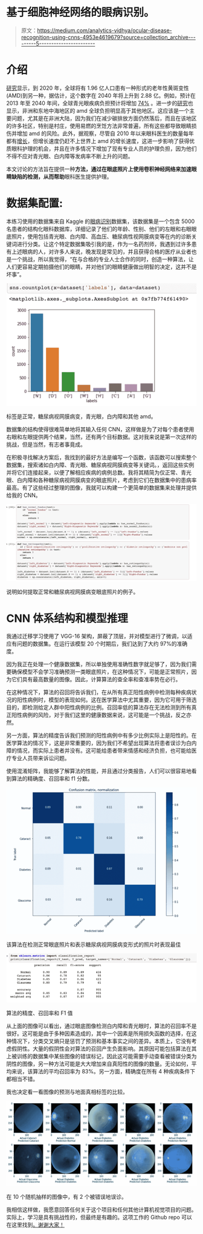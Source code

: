 # 基于细胞神经网络的眼病识别。

> 原文：<https://medium.com/analytics-vidhya/ocular-disease-recognition-using-cnns-4953e4619679?source=collection_archive---------5----------------------->

# 介绍

[研究](https://www.sciencedirect.com/science/article/pii/S2214109X13701451#:~:text=This%20systematic%20review%20and%20meta,to%20288%20million%20in%202040.)显示，到 2020 年，全球将有 1.96 亿人口患有一种形式的老年性黄斑变性(AMD)到另一种，据估计，这个数字在 2040 年将上升到 2.88 亿。例如，预计在 2013 年至 2040 年间，全球青光眼疾病负担预计将增加 [74%](https://www.aaojournal.org/action/showPdf?pii=S0161-6420%2814%2900433-3) 。进一步的[研究](https://bmcpublichealth.biomedcentral.com/track/pdf/10.1186/s12889-020-8445-y.pdf)也显示，非洲和东地中海地区的 amd 全球负担明显高于其他地区。这应该是一个主要问题，尤其是在非洲大陆，因为我们在减少碳排放方面仍然落后，而且在该地区的许多社区，特别是村庄，使用易燃的烹饪方法非常普遍，所有这些都导致眼睛损伤并增加 amd 的风险。此外，据观察，尽管自 2010 年以来眼科医生的数量每年都有[增长](https://bjo.bmj.com/content/bjophthalmol/104/4/588.full.pdf)，但增长速度仍赶不上世界上 amd 的增长速度，这进一步影响了获得优质眼科护理的机会，并且在许多情况下增加了现有专业人员的护理负担，因为他们不得不应对青光眼、白内障等发病率不断上升的问题。

本文讨论的方法旨在提供一种**方法，通过在眼底照片上使用卷积神经网络来加速眼睛缺陷的检测，从而帮助**眼科医生提供护理。

# 数据集配置:

本练习使用的数据集来自 Kaggle 的[眼病识别](https://www.kaggle.com/andrewmvd/ocular-disease-recognition-odir5k)数据集，该数据集是一个包含 5000 名患者的结构化眼科数据库，详细记录了他们的年龄、性别、他们的左眼和右眼眼底照片，使用包括青光眼、白内障、高血压、糖尿病性视网膜病变等在内的诊断关键词进行分类。让这个特定数据集吸引我的是，作为一名药剂师，我遇到过许多患有上述眼病的人，对许多人来说，晚发现是常见的，并且获得合格的医疗从业者也是一个挑战，所以我觉得，“在与合格的专业人士合作的同时，创造一种算法，让人们更容易定期拍摄他们的眼睛，并对他们的眼睛健康做出明智的决定，这并不是坏事”。

![](img/4e25c875734f39571b70da78c7f957c9.png)

标签是正常，糖尿病视网膜病变，青光眼，白内障和其他 amd。

数据集的结构使得很难简单地将其输入任何 CNN，这样做是为了对每个患者使用右眼和左眼提供两个结果，当然，还有两个目标数据。这对我来说是第一次这样的挑战，但是当然，有志者事竟成。

在积极寻找解决方案后，我找到的最好方法是编写一个函数，该函数可以搜索整个数据集，搜索诸如白内障、青光眼、糖尿病视网膜病变等关键词。，返回这些实例并将它们连接起来，以便了解相应疾病的病例总数。我将其精简为仅正常、青光眼、白内障和各种糖尿病视网膜病变的眼底照片，考虑到它们在数据集中的患病率最高。有了这些经过整理的图像，我就可以构建一个更简单的数据集来处理并提供给我的 CNN。

![](img/1b49fda3e811e61b4bbf663c0726f6cd.png)

说明如何提取正常和糖尿病视网膜病变眼底照片的例子。

# CNN 体系结构和模型推理

我通过迁移学习使用了 VGG-16 架构，屏蔽了顶层，并对模型进行了微调，以适应有问题的数据集。在运行该模型 20 个时期后，我们达到了大约 97%的准确度。

因为我正在处理一个健康数据集，所以单独使用准确性数字就足够了，因为我们需要确保模型不会学习准确预测一类眼底照片，在这种情况下，可能是正常照片，因为它们具有最高数量的图像。因此，计算算法的查全率和查准率势在必行。

在这种情况下，算法的召回将告诉我们，在从所有真正阳性病例中检测每种疾病状况的阳性病例时，模型的表现如何。这在医学算法中尤其重要，因为它可用于筛选目的，即检测给定人群中阳性病例的比例。召回率低的算法存在无法检测到所有真正阳性病例的风险，对于我们这里的健康数据来说，这可能是一个挑战，反之亦然。

另一方面，算法的精度告诉我们预测的阳性病例中有多少比例实际上是阳性的。在医学算法的情况下，这是非常重要的，因为我们不希望出现算法将患者误诊为白内障的情况，而实际上患者并没有。这可能给患者带来情感和经济负担，也可能给医疗专业人员带来诉讼问题。

使用混淆矩阵，我能够了解算法的性能，并且通过分类报告，人们可以很容易地看到算法的精确度、召回率和 f1 分数。

![](img/0c761f1d55485028179557656ed5ec54.png)

该算法在检测正常眼底照片和表示糖尿病视网膜病变形式的照片时表现最佳

![](img/0c357f025687b39621d64f12d5de9215.png)

算法的精度、召回率和 F1 值

从上面的图像可以看出，通过眼底图像检测白内障和青光眼时，算法的召回率不是很好。这可能是由于多种因素造成的，其中一个因素是所用损失函数的选择，在这种情况下，分类交叉熵只是惩罚了预测和基本事实之间的差异。本质上，它没有考虑假阴性。大量的假阴性会对算法的召回产生负面影响。其原因可能包括算法在其上被训练的数据集中某些图像的错误标记，因此这可能需要手动查看被错误分类为阴性的图像，另一种方法可能是大大增加来自真阳性的图像的数量。无论如何，平均来说，该算法的平均召回率为 83%。另一方面，精确度在所有 4 种疾病条件下都相当不错。

我也决定看一看图像的预测与地面真相标签的比较。

![](img/7da1eff10541eb1deaf7406b52cde595.png)

在 10 个随机抽样的图像中，有 2 个被错误地误诊。

我相信这样做，我愿意回答任何关于这个项目和任何其他计算机视觉项目的问题。实际上，学习是具有挑战性的，但最终是有趣的。这项工作的 Github repo 可以在这里找到[。谢谢大家！](https://github.com/onyekaokonji/OCCULAR-DISEASE-RECOGNITION/blob/main/ODR.ipynb)